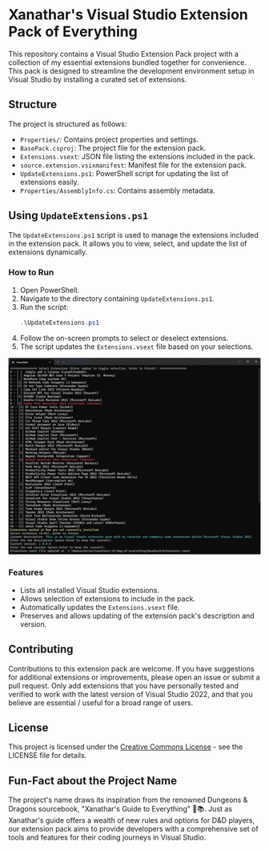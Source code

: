 ﻿# Xanathar's Visual Studio Extension Pack of Everything

This repository contains a Visual Studio Extension Pack project with a collection of my essential extensions bundled together for convenience. This pack is designed to streamline the development environment setup in Visual Studio by installing a curated set of extensions.

## Structure

The project is structured as follows:

- `Properties/`: Contains project properties and settings.
- `BasePack.csproj`: The project file for the extension pack.
- `Extensions.vsext`: JSON file listing the extensions included in the pack.
- `source.extension.vsixmanifest`: Manifest file for the extension pack.
- `UpdateExtensions.ps1`: PowerShell script for updating the list of extensions easily.
- `Properties/AssemblyInfo.cs`: Contains assembly metadata.

## Using `UpdateExtensions.ps1`

The `UpdateExtensions.ps1` script is used to manage the extensions included in the extension pack. It allows you to view, select, and update the list of extensions dynamically.

### How to Run

1. Open PowerShell.
2. Navigate to the directory containing `UpdateExtensions.ps1`.
3. Run the script:
   ```powershell
   .\UpdateExtensions.ps1
   ```
4. Follow the on-screen prompts to select or deselect extensions.
5. The script updates the `Extensions.vsext` file based on your selections.

<img alt="Screenshot of the Update-Script in action" src="./PowerShell_UpdateExtensionsPS1.png" width="640px">

### Features

- Lists all installed Visual Studio extensions.
- Allows selection of extensions to include in the pack.
- Automatically updates the `Extensions.vsext` file.
- Preserves and allows updating of the extension pack's description and version.

## Contributing

Contributions to this extension pack are welcome. If you have suggestions for additional extensions or improvements, please open an issue or submit a pull request.
Only add extensions that you have personally tested and verified to work with the latest version of Visual Studio 2022, and that you believe are essential / useful for a broad range of users.

## License

This project is licensed under the [Creative Commons License](LICENSE) - see the LICENSE file for details.

## Fun-Fact about the Project Name

The project's name draws its inspiration from the renowned Dungeons & Dragons sourcebook, "Xanathar's Guide to Everything" 🎲📚. Just as Xanathar's guide offers a wealth of new rules and options for D&D players, our extension pack aims to provide developers with a comprehensive set of tools and features for their coding journeys in Visual Studio.
